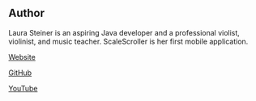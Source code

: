 ## Author

Laura Steiner is an aspiring Java developer and a professional violist, violinist, and music teacher. ScaleScroller is her first mobile application.

[Website](https://lsteiner9.github.io/)

[GitHub](https://github.com/lsteiner9)

[YouTube](https://www.youtube.com/channel/UCeUSKKE-TqScB49RpeZuAQA)